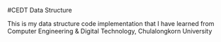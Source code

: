 #CEDT Data Structure

This is my data structure code implementation that I have learned from Computer Engineering & Digital Technology, Chulalongkorn University 